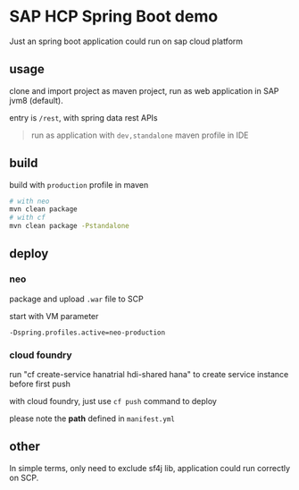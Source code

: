 # SAP HCP Spring Boot demo

Just an spring boot application could run on sap cloud platform

## usage

clone and import project as maven project, run as web application in SAP jvm8 (default).

entry is `/rest`, with spring data rest APIs

> run as application with `dev,standalone` maven profile in IDE

## build

build with `production` profile in maven

```bash
# with neo
mvn clean package
# with cf
mvn clean package -Pstandalone
```

## deploy

### neo

package and upload `.war` file to SCP

start with VM parameter

```text
-Dspring.profiles.active=neo-production
```

### cloud foundry

run "cf create-service hanatrial hdi-shared hana" to create service instance before first push

with cloud foundry, just use `cf push` command to deploy

please note the **path** defined in `manifest.yml`

## other

In simple terms, only need to exclude sf4j lib, application could run correctly on SCP.

